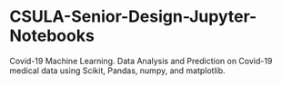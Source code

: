 # CSULA-Senior-Design-Jupyter-Notebooks
Covid-19 Machine Learning. Data Analysis and Prediction on Covid-19 medical data using Scikit, Pandas, numpy, and matplotlib.
